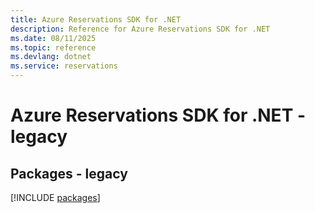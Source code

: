 ```yaml
---
title: Azure Reservations SDK for .NET
description: Reference for Azure Reservations SDK for .NET
ms.date: 08/11/2025
ms.topic: reference
ms.devlang: dotnet
ms.service: reservations
---
```

# Azure Reservations SDK for .NET - legacy
## Packages - legacy
[!INCLUDE [packages](reservations-index.md)]